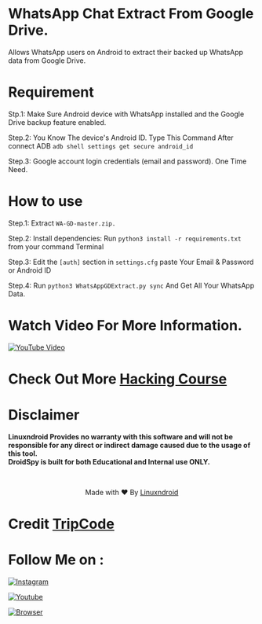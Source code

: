 # WhatsApp Chat Extract From Google Drive.
Allows WhatsApp users on Android to extract their backed up WhatsApp data from Google Drive.

# Requirement

Stp.1: Make Sure Android device with WhatsApp installed and the Google Drive backup feature enabled.

Step.2: You Know The device's Android ID. 
Type This Command After connect ADB `adb shell settings get secure android_id`

Step.3: Google account login credentials (email and password). One Time Need.

# How to use

Step.1: Extract `WA-GD-master.zip.`

Step.2: Install dependencies: Run `python3 install -r requirements.txt` from your command Terminal

Step.3: Edit the `[auth]` section in `settings.cfg` paste Your Email & Password or Android ID

Step.4: Run `python3 WhatsAppGDExtract.py sync` And Get All Your WhatsApp Data.

# Watch Video For More Information.
[![YouTube Video](https://img.youtube.com/vi/Hqnalf3fQms/0.jpg)](https://www.youtube.com/watch?v=Hqnalf3fQms)

# Check Out More [Hacking Course](https://linuxndroid.in)

# Disclaimer
<b>Linuxndroid Provides no warranty with this software and will not be responsible for any direct or indirect damage caused due to the usage of this tool.<br>
DroidSpy is built for both Educational and Internal use ONLY.</b>

<br>
<p align="center">Made with ❤️ By <a href="https://www.youtube.com/channel/UC2O1Hfg-dDCbUcau5QWGcgg">Linuxndroid</a></p>

# Credit [TripCode](https://github.com/TripCode)

# Follow Me on :

[![Instagram](https://img.shields.io/badge/IG-linuxndroid-yellowgreen?style=for-the-badge&logo=instagram)](https://www.instagram.com/linuxndroid)

[![Youtube](https://img.shields.io/badge/Youtube-linuxndroid-redgreen?style=for-the-badge&logo=youtube)](https://www.youtube.com/channel/UC2O1Hfg-dDCbUcau5QWGcgg)

[![Browser](https://img.shields.io/badge/Website-linuxndroid-yellowred?style=for-the-badge&logo=browser)](https://www.linuxndroid.com)
